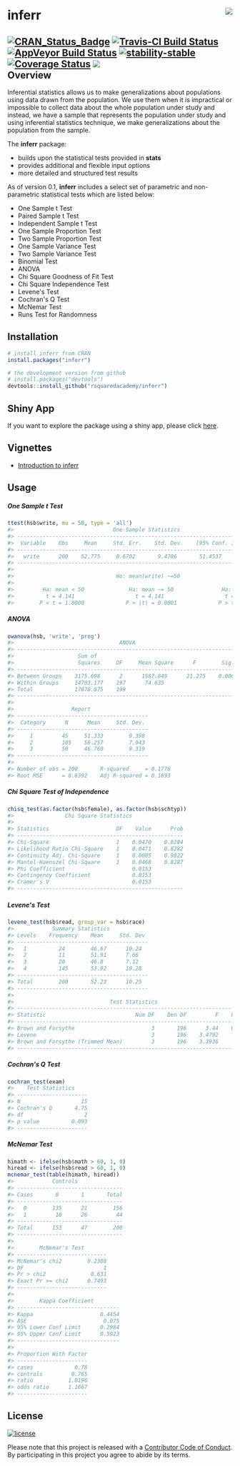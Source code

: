 
<!-- README.md is generated from README.Rmd. Please edit that file -->
inferr  <img src="inferr.jpg" align="right" />
======

[![CRAN\_Status\_Badge](http://www.r-pkg.org/badges/version/inferr)](https://cran.r-project.org/package=inferr) [![Travis-CI Build Status](https://travis-ci.org/rsquaredacademy/inferr.svg?branch=master)](https://travis-ci.org/rsquaredacademy/inferr) [![AppVeyor Build Status](https://ci.appveyor.com/api/projects/status/github/rsquaredacademy/inferr?branch=master&svg=true)](https://ci.appveyor.com/project/rsquaredacademy/inferr) [![stability-stable](https://img.shields.io/badge/stability-stable-green.svg)](https://github.com/joethorley/stability-badges#stable) [![Coverage Status](https://img.shields.io/codecov/c/github/rsquaredacademy/inferr/master.svg)](https://codecov.io/github/rsquaredacademy/inferr?branch=master) [![](https://cranlogs.r-pkg.org/badges/grand-total/inferr)](https://cran.r-project.org/package=inferr)  
Overview
--------

Inferential statistics allows us to make generalizations about populations using data drawn from the population. We use them when it is impractical or impossible to collect data about the whole population under study and instead, we have a sample that represents the population under study and using inferential statistics technique, we make generalizations about the population from the sample.

The **inferr** package:

-   builds upon the statistical tests provided in **stats**
-   provides additional and flexible input options
-   more detailed and structured test results

As of version 0.1, **inferr** includes a select set of parametric and non-parametric statistical tests which are listed below:

-   One Sample t Test
-   Paired Sample t Test
-   Independent Sample t Test
-   One Sample Proportion Test
-   Two Sample Proportion Test
-   One Sample Variance Test
-   Two Sample Variance Test
-   Binomial Test
-   ANOVA
-   Chi Square Goodness of Fit Test
-   Chi Square Independence Test
-   Levene's Test
-   Cochran's Q Test
-   McNemar Test
-   Runs Test for Randomness

Installation
------------

``` r
# install inferr from CRAN
install.packages("inferr")

# the development version from github
# install.packages("devtools")
devtools::install_github("rsquaredacademy/inferr")
```

Shiny App
---------

If you want to explore the package using a shiny app, please click [here](http://rsquaredlabs.com:3838/explorer/).

Vignettes
---------

-   [Introduction to inferr](http://www.rsquaredacademy.com/inferr/articles/index.html)

Usage
-----

##### One Sample t Test

``` r
ttest(hsb$write, mu = 50, type = 'all')
#>                               One-Sample Statistics                               
#> ---------------------------------------------------------------------------------
#>  Variable    Obs     Mean     Std. Err.    Std. Dev.    [95% Conf. Interval] 
#> ---------------------------------------------------------------------------------
#>   write      200    52.775     0.6702       9.4786       51.4537    54.0969   
#> ---------------------------------------------------------------------------------
#> 
#>                                Ho: mean(write) ~=50                              
#> 
#>         Ha: mean < 50              Ha: mean ~= 50               Ha: mean > 50        
#>          t = 4.141                   t = 4.141                   t = 4.141         
#>        P < t = 1.0000             P > |t| = 0.0001             P > t = 0.0000
```

##### ANOVA

``` r
owanova(hsb, 'write', 'prog')
#>                                 ANOVA                                  
#> ----------------------------------------------------------------------
#>                    Sum of                                             
#>                    Squares     DF     Mean Square      F        Sig.  
#> ----------------------------------------------------------------------
#> Between Groups    3175.698      2      1587.849      21.275    0.0000 
#> Within Groups     14703.177    197      74.635                        
#> Total             17878.875    199                                    
#> ----------------------------------------------------------------------
#> 
#>                  Report                   
#> -----------------------------------------
#>  Category      N      Mean     Std. Dev. 
#> -----------------------------------------
#>     1         45     51.333        9.398 
#>     2         105    56.257        7.943 
#>     3         50     46.760        9.319 
#> -----------------------------------------
#> 
#> Number of obs = 200       R-squared     = 0.1776 
#> Root MSE      = 8.6392    Adj R-squared = 0.1693
```

##### Chi Square Test of Independence

``` r
chisq_test(as.factor(hsb$female), as.factor(hsb$schtyp))
#>                Chi Square Statistics                 
#> 
#> Statistics                     DF    Value      Prob 
#> ----------------------------------------------------
#> Chi-Square                     1    0.0470    0.8284
#> Likelihood Ratio Chi-Square    1    0.0471    0.8282
#> Continuity Adj. Chi-Square     1    0.0005    0.9822
#> Mantel-Haenszel Chi-Square     1    0.0468    0.8287
#> Phi Coefficient                     0.0153          
#> Contingency Coefficient             0.0153          
#> Cramer's V                          0.0153          
#> ----------------------------------------------------
```

##### Levene's Test

``` r
levene_test(hsb$read, group_var = hsb$race)
#>            Summary Statistics             
#> Levels    Frequency    Mean     Std. Dev  
#> -----------------------------------------
#>   1          24        46.67      10.24   
#>   2          11        51.91      7.66    
#>   3          20        46.8       7.12    
#>   4          145       53.92      10.28   
#> -----------------------------------------
#> Total        200       52.23      10.25   
#> -----------------------------------------
#> 
#>                              Test Statistics                              
#> -------------------------------------------------------------------------
#> Statistic                            Num DF    Den DF         F    Pr > F 
#> -------------------------------------------------------------------------
#> Brown and Forsythe                        3       196      3.44    0.0179 
#> Levene                                    3       196    3.4792     0.017 
#> Brown and Forsythe (Trimmed Mean)         3       196    3.3936     0.019 
#> -------------------------------------------------------------------------
```

##### Cochran's Q Test

``` r
cochran_test(exam)
#>    Test Statistics     
#> ----------------------
#> N                   15 
#> Cochran's Q       4.75 
#> df                   2 
#> p value          0.093 
#> ----------------------
```

##### McNemar Test

``` r
himath <- ifelse(hsb$math > 60, 1, 0)
hiread <- ifelse(hsb$read > 60, 1, 0)
mcnemar_test(table(himath, hiread))
#>            Controls 
#> ---------------------------------
#> Cases       0       1       Total 
#> ---------------------------------
#>   0        135      21        156 
#>   1         18      26         44 
#> ---------------------------------
#> Total      153      47        200 
#> ---------------------------------
#> 
#>        McNemar's Test        
#> ----------------------------
#> McNemar's chi2        0.2308 
#> DF                         1 
#> Pr > chi2              0.631 
#> Exact Pr >= chi2      0.7493 
#> ----------------------------
#> 
#>        Kappa Coefficient         
#> --------------------------------
#> Kappa                     0.4454 
#> ASE                        0.075 
#> 95% Lower Conf Limit      0.2984 
#> 95% Upper Conf Limit      0.5923 
#> --------------------------------
#> 
#> Proportion With Factor 
#> ----------------------
#> cases             0.78 
#> controls         0.765 
#> ratio           1.0196 
#> odds ratio      1.1667 
#> ----------------------
```

## License

[![license](https://img.shields.io/github/license/mashape/apistatus.svg)]()

Please note that this project is released with a [Contributor Code of Conduct](CONDUCT.md). By participating in this project you agree to abide by its terms.

